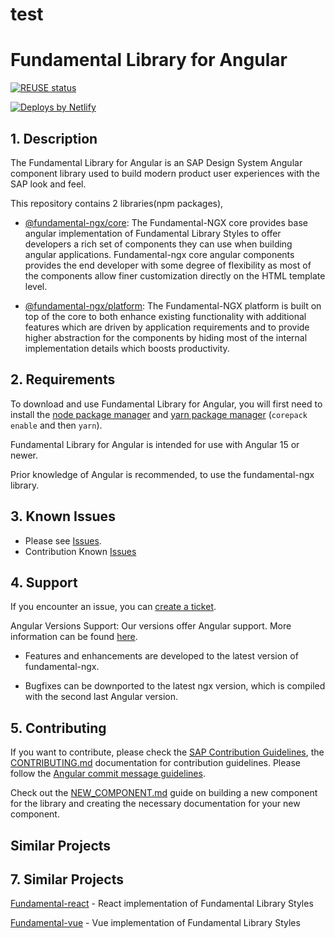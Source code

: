 # test
# Fundamental Library for Angular

[![REUSE status](https://api.reuse.software/badge/github.com/SAP/fundamental-ngx)](https://api.reuse.software/info/github.com/SAP/fundamental-ngx)

<a href="https://www.netlify.com">
  <img src="https://www.netlify.com/img/global/badges/netlify-light.svg" alt="Deploys by Netlify" />
</a>

## <a name="1"></a>1. Description

The Fundamental Library for Angular is an SAP Design System Angular component library used to build modern product user experiences with the SAP look and feel.

This repository contains 2 libraries(npm packages),

-   [@fundamental-ngx/core](https://github.com/SAP/fundamental-ngx/tree/main/libs/core):
    The Fundamental-NGX core provides base angular implementation of Fundamental Library Styles to offer developers a rich set of components
    they can use when building angular applications. Fundamental-ngx core angular components provides the end developer with some degree of flexibility as most of the components allow finer customization directly on the HTML template level.

-   [@fundamental-ngx/platform](https://github.com/SAP/fundamental-ngx/tree/main/libs/platform):
    The Fundamental-NGX platform is built on top of the core to both enhance existing functionality with additional features
    which are driven by application requirements and to provide higher abstraction for the components by hiding most of the internal implementation details which boosts productivity.

## <a name="2"></a>2. Requirements

To download and use Fundamental Library for Angular, you will first need to install the [node package manager](https://www.npmjs.com/get-npm) and [yarn package manager](https://yarnpkg.com/getting-started/install) (`corepack enable` and then `yarn`).

Fundamental Library for Angular is intended for use with Angular 15 or newer.

Prior knowledge of Angular is recommended, to use the fundamental-ngx library.

## <a name="3"></a>3. Known Issues

-   Please see [Issues](https://github.com/SAP/fundamental-ngx/issues).
-   Contribution Known [Issues](https://github.com/SAP/fundamental-ngx/wiki/Known-Contribution-Issues)

## <a name="4"></a>4. Support

If you encounter an issue, you can [create a ticket](https://github.com/SAP/fundamental-ngx/issues).

Angular Versions Support: Our versions offer Angular support. More information can be found [here](https://github.com/SAP/fundamental-ngx/wiki/Angular-Versions-Support).

-   Features and enhancements are developed to the latest version of fundamental-ngx.

-   Bugfixes can be downported to the latest ngx version, which is compiled with the second last Angular version.

## <a name="5"></a>5. Contributing

If you want to contribute, please check the [SAP Contribution Guidelines](https://github.com/SAP/.github/blob/main/CONTRIBUTING.md), the [CONTRIBUTING.md](https://github.com/SAP/fundamental-ngx/blob/main/CONTRIBUTING.md) documentation for contribution guidelines. Please follow the [Angular commit message guidelines](https://github.com/angular/angular/blob/main/CONTRIBUTING.md#commit).

Check out the [NEW_COMPONENT.md](https://github.com/SAP/fundamental-ngx/blob/main/NEW_COMPONENT.md) guide on building a new component for the library and creating the necessary documentation for your new component.

## Similar Projects

## <a name="7"></a>7. Similar Projects

[Fundamental-react](https://github.com/SAP/fundamental-react) - React implementation of Fundamental Library Styles

[Fundamental-vue](https://github.com/SAP/fundamental-vue) - Vue implementation of Fundamental Library Styles
